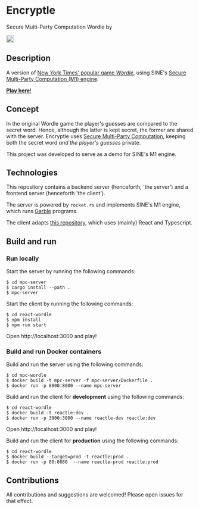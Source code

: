 # Encryptle

Secure Multi-Party Computation Wordle by 

<a href="https://sine.foundation" target="_blank">
  <img src="https://user-images.githubusercontent.com/100690574/198339557-0e1bb4cd-fe42-448b-a02e-561d8ef4460f.png" alt="SINE" height="20"/> 
</a>

## Description

A version of [New York Times' popular game _Wordle_](https://www.nytimes.com/games/wordle/index.html), using SINE's [Secure Multi-Party Computation (M1) engine](https://github.com/sine-fdn/wrk17-alpha). 

[__Play here__!](https://mpc-wordle.fly.dev)

## Concept

In the original Wordle game the player's guesses are compared to the secret word. 
Hence, although the latter is kept secret, the former are shared with the server.
Encryptle uses [Secure Multi-Party Computation](https://sine.foundation/library/002-smpc), 
keeping both the secret word _and the player's guesses_ private.

This project was developed to serve as a demo for SINE's M1 engine. 

## Technologies

This repository contains a backend server (henceforth, 'the server') and a frontend server (henceforth 'the client').

The server is powered by `rocket.rs` and implements SINE's M1 engine, which runs [Garble](https://github.com/sine-fdn/garble-lang) programs.

The client adapts [this repository](https://github.com/cwackerfuss/react-wordle), which uses (mainly) React and Typescript. 

## Build and run

### Run locally

Start the server by running the following commands:
```
$ cd mpc-server
$ cargo install --path . 
$ mpc-server
```

Start the client by running the following commands:
```
$ cd react-wordle
$ npm install
$ npm run start
```
Open http://localhost:3000 and play!

### Build and run Docker containers

Build and run the server using the following commands:
```
$ cd mpc-wordle
$ docker build -t mpc-server -f mpc-server/Dockerfile .
$ docker run -p 8000:8000 --name mpc-server
```

Build and run the client for __development__ using the following commands:
```
$ cd react-wordle
$ docker build -t reactle:dev .
$ docker run -p 3000:3000 --name reactle-dev reactle:dev
```
Open http://localhost:3000 and play!

Build and run the client for __production__ using the following commands:
```
$ cd react-wordle
$ docker build --target=prod -t reactle:prod .
$ docker run -p 80:8080  --name reactle-prod reactle:prod
```

## Contributions

All contributions and suggestions are welcomed! Please open issues for that effect.

